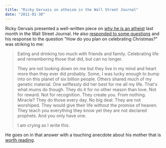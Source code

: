 ```yaml
---
title: "Ricky Gervais on atheism in the Wall Street Journal"
date: "2011-01-30"
---
```


Ricky Gervais presented a well-written piece on [why he is an atheist]
last month in the Wall Street Journal. He also [responded to some
questions] and his response to the question "How do you plan
on celebrating Christmas?" was striking to me:

> Eating and drinking too much with friends and family. Celebrating
> life and remembering those that did, but can no longer.
> 
> They are not looking down on me but they live in my mind and heart
> more than they ever did probably. Some, I was lucky enough to bump
> into on this planet of six billion people. Others shared much of
> my genetic material. One selflessly did her best for me all my
> life. That's what mums do though. They do it for no other reason
> than love. Not for reward. Not for recognition. They create you. From
> nothing. Miracle? They do those every day. No big deal. They are
> not worshiped. They would give their life without the promise of
> heaven. They teach you everything they know yet they are not declared
> prophets. And you only have one.
> 
> I am crying as I write this.

He goes on in that answer with a touching anecdote about his mother
that is [worth reading].

[why he is an atheist]: http://blogs.wsj.com/speakeasy/2010/12/19/a-holiday-message-from-ricky-gervais-why-im-an-atheist/
[responded to some questions]: http://blogs.wsj.com/speakeasy/2010/12/22/does-god-exist-ricky-gervais-takes-your-questions/
[worth reading]: http://blogs.wsj.com/speakeasy/2010/12/22/does-god-exist-ricky-gervais-takes-your-questions/
